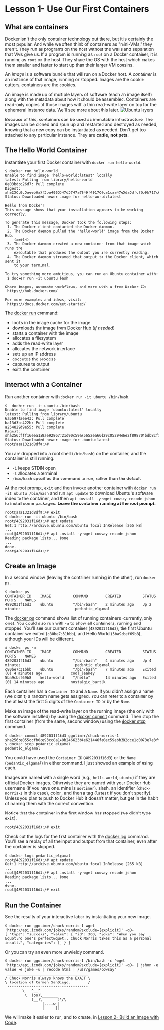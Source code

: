 # Lesson 1- Use Our First Containers

## What are containers

Docker isn't the only container technology out there, but it is certainly the most popular. And while we often think of containers as "mini-VMs," they aren't. They run as programs on the host without the walls and separation that VMs give us. If a program is running as `root` on a Docker container, it is running as `root` on the host. They share the OS with the host which makes them smaller and faster to start up than their larger VM cousins.

An _image_ is a software bundle that will run on a Docker host. A _container_ is an instance of that image, running or stopped. Images are the cookie cutters; containers are the cookies.

An image is made up of multiple layers of software (each an image itself) along with the metadata about how it should be assembled. Containers are read-only copies of those images with a thin read-write layer on top for the ephemeral instance data. We'll see more about this later. ![Ubuntu layers](ubuntu-layers.png?raw=true "Layers in Docker containers")

Because of this, containers can be used as immutable infrastructure. The images can be cloned and spun up and restarted and destroyed as needed, knowing that a new copy can be instantiated as needed. Don't get too attached to any particular instance. They are __cattle, not pets__.

## The Hello World Container

Instantiate your first Docker container with `docker run hello-world`.

```console
$ docker run hello-world
Unable to find image 'hello-world:latest' locally
latest: Pulling from library/hello-world
0e03bdcc26d7: Pull complete
Digest: sha256:8c5aeeb6a5f3ba4883347d3747a7249f491766ca1caa47e5da5dfcf6b9b717c0
Status: Downloaded newer image for hello-world:latest

Hello from Docker!
This message shows that your installation appears to be working correctly.

To generate this message, Docker took the following steps:
 1. The Docker client contacted the Docker daemon.
 2. The Docker daemon pulled the "hello-world" image from the Docker Hub.
    (amd64)
 3. The Docker daemon created a new container from that image which runs the
    executable that produces the output you are currently reading.
 4. The Docker daemon streamed that output to the Docker client, which sent it
    to your terminal.

To try something more ambitious, you can run an Ubuntu container with:
 $ docker run -it ubuntu bash

Share images, automate workflows, and more with a free Docker ID:
 https://hub.docker.com/

For more examples and ideas, visit:
 https://docs.docker.com/get-started/
```

The [docker run](https://docs.docker.com/engine/reference/run/) command:

* looks in the image cache for the image
* downloads the image from Docker Hub (_if needed_)
* starts a container with the image
* allocates a filesystem
* adds the read-write layer
* allocates the network interface
* sets up an IP address
* executes the process
* captures te output
* exits the container

## Interact with a Container

Run another container with `docker run -it ubuntu /bin/bash`.

```console
$  docker run -it ubuntu /bin/bash
Unable to find image 'ubuntu:latest' locally
latest: Pulling from library/ubuntu
6a5697faee43: Pull complete
ba13d3bc422b: Pull complete
a254829d9e55: Pull complete
Digest: sha256:fff16eea1a8ae92867721d90c59a75652ea66d29c05294e6e2f898704bdb8cf1
Status: Downloaded newer image for ubuntu:latest
root@aaa1321d8df8:/#
```

You are dropped into a root shell (`/bin/bash`) on the container, and the container is still running.

* `-i` keeps STDIN open
* `-t` allocates a terminal
* `/bin/bash` specifies the command to run, rather than the default

At the root prompt, `exit` and then invoke another container with `docker run -it ubuntu /bin/bash` and run `apt update` to download Ubuntu's software index to the container, and then `apt install -y wget cowsay recode jshon` to install some packages. __Leave the container running at the root prompt.__

```console
root@aaa1321d8df8:/# exit
$ docker run -it ubuntu /bin/bash
root@4892031f16d3:/# apt update
Get:1 http://archive.ubuntu.com/ubuntu focal InRelease [265 kB]
...
root@4892031f16d3:/# apt install -y wget cowsay recode jshon
Reading package lists... Done
...
done.
root@4892031f16d3:/#
```

## Create an Image

In a second window (leaving the container running in the other), run `docker ps`.

```console
$ docker ps
CONTAINER ID    IMAGE          COMMAND        CREATED          STATUS                      PORTS    NAMES
4892031f16d3    ubuntu         "/bin/bash"    2 minutes ago    Up 2 minutes                         pedantic_elgamal
```

The [docker ps](https://docs.docker.com/engine/reference/commandline/ps/) command shows list of running containers (currently, only one). You could also run with `-a` to show all containers, running and stopped. You'll see our current container (`4892031f16d3`), the first Ubuntu container we exited (`c80be7b31bbb`), and Hello World (`5ba9cbef69b8`), although your IDs will be different.

```console
$ docker ps -a
CONTAINER ID    IMAGE          COMMAND        CREATED          STATUS                      PORTS    NAMES
4892031f16d3    ubuntu         "/bin/bash"    4 minutes ago    Up 4 minutes                         pedantic_elgamal
c80be7b31bbb    ubuntu         "/bin/bash"    7 minutes ago    Exited (0) 4 minutes ago             cool_leakey
5ba9cbef69b8    hello-world    "/hello"       14 minutes ago   Exited (0) 14 minutes ago            nostalgic_bartik
```

Each container has a `Container ID` and a `Name`. If you didn't assign a name (we didn't) a random name gets assigned. You can refer to a container by the at least the first 5 digits of the `Container ID` or by the `Name`.

Make an image of the read-write layer on the running image (the only with the software installed) by using the [docker commit](https://docs.docker.com/engine/reference/commandline/commit/) command. Then stop the first container (from the same, second window) using the [docker stop](https://docs.docker.com/engine/reference/commandline/stop/) command.

```console
$ docker commit 4892031f16d3 ggotimer/chuck-norris-1
sha256:e055ccfb0ce93cc8a140b246623b4e621446fe0ec59ebb382dce1c0073e7e3ff
$ docker stop pedantic_elgamal
pedantic_elgamal
```

You could have used the `Container ID` (`4892031f16d3`) or the `Name` (`pedantic_elgamal`) in either command. I just showed an example of using each.

Images are named with a single word (e.g., `hello-world`, `ubuntu`) if they are official Docker images. Otherwise they are named with your Docker Hub username (if you have one, mine is `ggotimer`), slash, an identifier (`chuck-norris-1` in this case), colon, and then a tag (`latest` if you don't specify). Unless you plan to push to Docker Hub it doesn't matter, but get in the habit of naming them with the correct convention.

Notice that the container in the first window has stopped (we didn't type `exit`).

```console
root@4892031f16d3:/# exit
```

Check out the logs for the first container with the [docker log](https://docs.docker.com/engine/reference/commandline/logs/) command. You'll see a replay of all the input and output from that container, even after the container is stopped.

```console
$ docker logs pedantic_elgamal
root@4892031f16d3:/# apt update
Get:1 http://archive.ubuntu.com/ubuntu focal InRelease [265 kB]
...
root@4892031f16d3:/# apt install -y wget cowsay recode jshon
Reading package lists... Done
...
done.
root@4892031f16d3:/# exit
```

## Run the Container

See the results of your interactive labor by instantiating your new image.

```console
$ docker run ggotimer/chuck-norris-1 wget 'http://api.icndb.com/jokes/random?exclude=[explicit]' -qO-
{ "type": "success", "value": { "id": 308, "joke": "When you say &quot;no one's perfect&quot;, Chuck Norris takes this as a personal insult.", "categories": [] } }
```

Or you can try an even more unwieldy command.

```console
$ docker run ggotimer/chuck-norris-1 /bin/bash -c "wget 'http://api.icndb.com/jokes/random?exclude=[explicit]' -qO- | jshon -e value -e joke -u | recode html | /usr/games/cowsay"
 _____________________________________
/ Chuck Norris always knows the EXACT \
\ location of Carmen SanDiego.        /
 -------------------------------------
        \   ^__^
         \  (oo)\_______
            (__)\       )\/\
                ||----w |
                ||     ||
```

We will make it easier to run, and to create, in [Lesson 2- Build an Image with Code](../02-Lesson/README.md).
